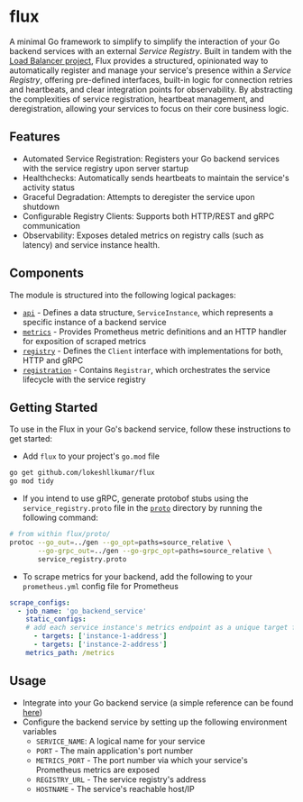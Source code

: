 # flux

A minimal Go framework to simplify to simplify the interaction of your Go backend services with an external *Service Registry*. Built in tandem with the [Load Balancer project](https://github.com/lokeshllkumar/load-balancer), Flux provides a structured, opinionated way to automatically register and manage your service's presence within a *Service Registry*, offering pre-defined interfaces, built-in logic for connection retries and heartbeats, and clear integration points for observability. By abstracting the complexities of service registration, heartbeat management, and deregistration, allowing your services to focus on their core business logic.

## Features

- Automated Service Registration: Registers your Go backend services with the service registry upon server startup
- Healthchecks: Automatically sends heartbeats to maintain the service's activity status
- Graceful Degradation: Attempts to deregister the service upon shutdown
- Configurable Registry Clients: Supports both HTTP/REST and gRPC communication
- Observability: Exposes detaled metrics on registry calls (such as latency) and service instance health.

## Components

The module is structured into the following logical packages:
- [```api```](api/) - Defines a data structure, ```ServiceInstance```, which represents a specific instance of a backend service
- [```metrics```](metrics/) - Provides Prometheus metric definitions and an HTTP handler for exposition of scraped metrics
- [```registry```](registry/) - Defines the ```Client``` interface with implementations for both, HTTP and gRPC
- [```registration```](registration/) - Contains ```Registrar```, which orchestrates the service lifecycle with the service registry

## Getting Started

To use in the Flux in your Go's backend service, follow these instructions to get started:

- Add ```flux``` to your project's ```go.mod``` file
```bash
go get github.com/lokeshllkumar/flux
go mod tidy
```

- If you intend to use gRPC, generate protobof stubs using the ```service_registry.proto``` file in the [```proto```](proto/) directory by running the following command:
```bash
# from within flux/proto/
protoc --go_out=../gen --go_opt=paths=source_relative \
       --go-grpc_out=../gen --go-grpc_opt=paths=source_relative \
       service_registry.proto
```
- To scrape metrics for your backend, add the following to your ```prometheus.yml``` config file for Prometheus
```yaml
scrape_configs:
  - job_name: 'go_backend_service'
    static_configs:
    # add each service instance's metrics endpoint as a unique target for Prometheus to scrape metrics from
      - targets: ['instance-1-address']
      - targets: ['instance-2-address']
    metrics_path: /metrics
```

## Usage

- Integrate into your Go backend service (a simple reference can be found [here](https://github.com/lokeshllkumar/flux/tree/main/examples/go-backend-service))
- Configure the backend service by setting up the following environment variables
    - ```SERVICE_NAME```: A logical name for your service
    - ```PORT``` - The main application's port number
    - ```METRICS_PORT``` - The port number via which your service's Prometheus metrics are exposed
    - ```REGISTRY_URL``` - The service registry's address
    - ```HOSTNAME``` - The service's reachable host/IP